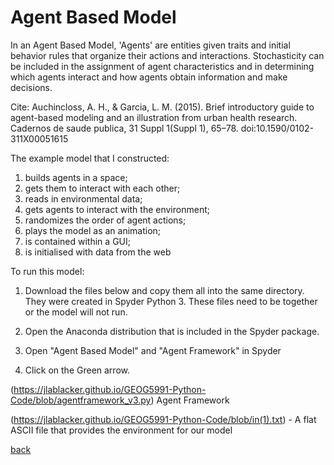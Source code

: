 <h1>Agent Based Model</h1>

In an Agent Based Model, 'Agents' are entities given traits and initial behavior rules that organize their actions and interactions. Stochasticity can be included in the assignment of agent characteristics and in determining which agents interact and how agents obtain information and make decisions.
 

Cite: Auchincloss, A. H., & Garcia, L. M. (2015). Brief introductory guide to agent-based modeling and an illustration from urban health research. Cadernos de saude publica, 31 Suppl 1(Suppl 1), 65–78. doi:10.1590/0102-311X00051615

The example model that I constructed:

1. builds agents in a space;
2. gets them to interact with each other;
3. reads in environmental data;
4. gets agents to interact with the environment;
5. randomizes the order of agent actions;
6. plays the model as an animation;
7. is contained within a GUI;
8. is initialised with data from the web


To run this model: 

1. Download the files below and copy them all into the same directory.  They were created in Spyder Python 3. These files need to be together or the model will not run.   
 
2. Open the Anaconda distribution that is included in the Spyder package.

3. Open "Agent Based Model" and "Agent Framework"  in Spyder

4. Click on the Green arrow.

<a href="https://jlablacker.github.io/GEOG5991-Python-Code/blob/agent_based_model_v10.py" download> 
  <src="https://jlablacker.github.io/GEOG5991-Python-Code/blob/agent_based_model_v10.py" alt="Agent Based Model">
</a>


(https://jlablacker.github.io/GEOG5991-Python-Code/blob/agentframework_v3.py) Agent Framework

(https://jlablacker.github.io/GEOG5991-Python-Code/blob/in(1).txt) - A flat ASCII file that provides the environment for our model









<a href="https://jlablacker.github.io/GEOG5991-Portfolio/">back</a>
